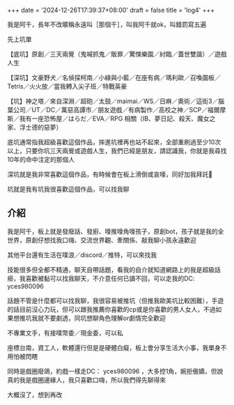 +++
date = '2024-12-26T17:39:37+08:00'
draft = false
title = 'log4'
+++

我是阿千，長年不改暱稱永遠叫［那個千］，叫我阿千就ok，叫錯罰寫五遍

先上坑單

【底坑】原創／三天兩覺（鬼喊抓鬼／販罪／驚悚樂園／紂臨／蓋世雙諧）／遊戲人生

【深坑】文豪野犬／名偵探柯南／小綠與小藍／在座有病／瑪利歐／召喚圖板／Tetris／火火放／當我轉入尖子班／特戰英豪

【坑】神之塔／來自深淵／超砲／太鼓／maimai／WS／日麻／奧術／這街3／腦葉公司／UT／DC／萬惡高譚市／朋友遊戲／有病製作／高校之神／SCP／福爾摩斯／我有一座恐怖屋／はらだ／EVA／RPG 相關（IB、夢日記、殺天、魔女之家、浮士德的惡夢）

底坑通常指我超級喜歡這個作品，摔進坑裡再也站不起來，全部重刷過至少10次以上，只要你坑三天兩覺或遊戲人生，我們已經是朋友，請認識我，你就是我尋找10年的命中注定的那個人

深坑就是我非常喜歡這個作品，有時候會在板上滑倒或哀嚎，同好加我拜託🥺

坑就是我有坑我很喜歡這個作品，可以找我聊

## 介紹


我是阿千，板上就是發廢話、發廚、嚎推嚎角嚎孩子，原創bot，孩子就是我的全世界，原創仔想找我口嗨、交流世界觀、牽關係、敲我聊小孩永遠歡迎

其他平台還有生活在噗浪／discord／推特，可以來找我

技能很多但全都不精通，聊天自帶話題，看我的自介就知道網路上的我是超級話癆，我喜歡被黏可以找我聊天，不介意任何已讀不回，可以走我的DC: yces980096

話題不管是什麼都可以找我聊，我很容易被推坑（但推我歐美坑比較困難），手遊的話目前沒心力玩，但可以跟我推薦你喜歡的cp或是你喜歡的男人女人，不過如果想推坑我就不要劇透，同坑想聊角色理解or劇情完全歡迎

不專業文手，有接噗幣委／現金委，可以私

座標台南，資工人，軟體還行但是是硬體白癡，板上會分享生活大小事，我單身不用怕被閃瞎

同時是戲圈廢鴿，約戲一樣走DC： yces980096 ，大多控1角，婉拒傲嬌，但說真的我是戲圈邊緣人，我只喜歡口嗨，所以我們得先聊得來

大概沒了，想到再改